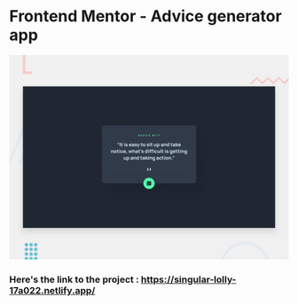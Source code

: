 # Frontend Mentor - Advice generator app

![Design preview for the Advice generator app coding challenge](./design/desktop-preview.jpg)

### Here's the link to the project : https://singular-lolly-17a022.netlify.app/
